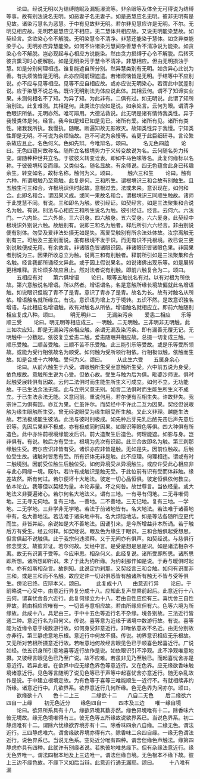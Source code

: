 <!-- { "loadSidebar": true } -->
　　论曰。经说无明以为结缚随眠及漏轭瀑流等。非余眼等及体全无可得说为结缚等事。故有别法说名无明。如恶妻子名无妻子。如是恶慧应名无明。彼非无明有是见故。诸染污慧名为恶慧。于中有见故非无明。若尔非见慧应许是无明。不尔。无明见相应故。无明若是慧应见不相应。无二慧体共相应故。又说无明能染慧故。如契经言。贪欲染心令不解脱。无明染慧令不清净。非慧还能染于慧体。如贪异类能染于心。无明亦应异慧能染。如何不许诸染污慧间杂善慧令不清净说为能染。如贪染心令不解脱。岂必现起与心相应方说能染。然由贪力损缚于心令不解脱。后转灭彼贪熏习时心便解脱。如是无明染污于慧令不清净。非慧相应。但由无明损浊于慧。如是分别何理相违。谁复能遮自所分别。然异慧类别有无明。如贪异心此说为善。有执烦恼皆是无明。此亦应同前理遮遣。若诸烦恼皆是无明。于结等中不应别说。亦不应与见等相应。见等不应自相应故。或亦应说无明染心。若谓此中就差别说。应于染慧不说总名。既许无明别法为体应说此体。其相云何。谓不了知谛实业果。未测何相名不了知。为异了知。为此非有。二俱有过。如无明说。此谓了知所治别法。此复难测。其相是何。此类法尔应如是说。如余处言。云何为眼。谓清净色眼识所依。无明亦然。唯可辩用。大德法救说。此无明是诸有情恃我类性。异于我慢类体是何。经言。我今如是知已如是见已。诸所有爱。诸所有见。诸所有类性。诸我我所执。我慢执。随眠。断遍知故无影寂灭。故知类性异于我慢。宁知类性即是无明。不可说为余烦恼故。岂不可说为余慢等。若更于此巨细研寻。言论繁杂故应且止。名色何义。色如先辩。今唯辩名。颂曰。
　　名无色四蕴
　　论曰。无色四蕴何故称名。随所立名根境势力于义转变故说为名。云何随名势力转变。谓随种种世共立名。于彼彼义转变诠表。即如牛马色味等名。此复何缘标以名称。于彼彼境转变而缘。又类似名。随名显故。有余师说。四无色蕴舍此身已转趣余生。转变如名。故标名称。触何为义。颂曰。
　　触六三和生
　　论曰。触有六种。所谓眼触乃至意触。此复是何。三和所生。谓根境识三和合故有别触生。且五触生可三和合。许根境识俱时起故。意根过去。法或未来。意识现在。如何和合。此即名和合。谓因果义成。或同一果故名和合。谓根境识三同顺生触故。诸师于此觉慧不同。有说。三和即名为触。彼引经证。如契经言。如是三法聚集和合说名为触。有说。别法与心相应三和所生说名为触。彼引经证。经言。云何六。六法门。一六内处。二六外处。三六识身。四六触身。五六受身。六六爱身。此契经中根境识外别说六触。故触别有。说即三和名为触者。释后所引六六经言。非由别说便有别体。勿受及爱非法处摄无如是失。离爱受触别有所余法处体故。汝宗离触无别有三。可触及三差别而说。虽有根境不发于识。而无有识不托根境。故已说三更别说触便成无用。有余救言。非诸眼色皆诸眼识因。非诸眼识皆诸眼色果。非因果者别说为三。因果所收总立为触。说离三和有别触者。释前所引如是三法聚集和合名触。经言我部所诵经文异此。或于因上假说果名。如说诸佛出现乐等。如是展转更相难释。言论烦多故应且止。然对法者说有别触。即前六触复合为二。颂曰。
　　五相应有对　　第六俱增语
　　论曰。眼等五触说名有对。以有对根为所依故。第六意触说名增语。所以然者。增语谓名。名是意触所缘长境故偏就此名增语触。如说眼识但能了青不了是青。意识了青亦了是青。故名为长。故有对触名从所依。增语触名就所缘立。有说。意识语为增上方于境转。五识不然。是故意识独名增语。与此相应名增语触。故有对触名从所依。增语触名就相应立。即前六触随别相应复成八种。颂曰。
　　明无明非二　　无漏染污余
　　爱恚二相应　　乐等顺三受
　　论曰。明无明等相应成三。一明触。二无明触。三非明非无明触。此三如次应知。即是无漏染污余相应触。余谓无漏及染污余。即有漏善无覆无记。无明触中一分数起。依彼复立爱恚二触。爱恚随眠共相应故。总摄一切复成三触。一顺乐受触。二顺苦受触。三顺不苦不乐受触。此三能引乐等受故。或是乐等受所领故。或能为受行相依故名为顺受。如何触为受所领行相依。行相极似触。依触而生故。如是合成十六种触。受何为义。颂曰。
　　从此生六受　　五属身余心
　　论曰。从前六触生于六受。谓眼触所生受至意触所生受。六中前五说为身受。依色根故。意触所生说为心受。但依心故。受生与触为后为俱。毗婆沙师说。俱时起触受展转俱有因故。云何二法俱时而生能生所生义可成立。如何不立。无功能故。于已生法余法无能。此与立宗义意无别。如言二法俱时而生能生所生义不成立。于已生法余法无能。义意同前。重说何用。若尔便有互相生失。许故非失。我宗许二为俱有因。亦互为果。仁虽许尔。而契经中不许此二互为因果。契经但说眼触为缘生眼触所生受。曾无经说眼受为缘生眼受所生触。又此义非理。越能生法故。若法极成能生彼法。此法与彼时别极成。如先种后芽先乳后酪先击后声先意后识等。先因后果非不极成。亦有极成同时因果。如眼识等眼色等俱。四大种俱有所造色。此中亦许前根境缘能发后识。前大造聚生后造色。何理能遮。如影与身。岂非俱有。有说。触后方有受生。根境为先次有识起。此三合故即名为触。第三刹那缘触生受。若尔应识非皆有受。诸识亦应非皆是触。无如是失。因前位触故。后触位受生故。诸触时皆悉有受。所有识体无非是触。此不应理。何理相违。谓或有时二触境别。因前受位触生后触位受。如何异境受从异境触生。或应许受此心相应非与此心同缘一境。既尔。若许有成触识是触无受。于此位前有识有受而体非触。缘差故然。斯有何过。若尔便坏十大地法。彼定一切心品恒俱。彼定恒俱依何教立。依本论立。我等但以契经为量。本论非量。坏之何咎。故世尊言。当依经量。或大地法义非要遍诸心。若尔何名大地法义。谓有三地。一有寻有伺地。二无寻唯伺地。三无寻无伺地。复有三地。一善地。二不善地。三无记地。复有三地。一学地。二无学地。三非学非无学地。若法于前诸地皆有。名大地法。若法唯于诸善地中有。名大善地法。若法唯于诸染地中有。名大烦恼地法。如是等法各随所应更代而生。非皆并起。余说如是大不善地法。因诵引来。是今所增益非本所诵。若于触后方有受生。经云何释。如契经说。眼及色为缘生于眼识。三和合触俱起受想思。但言俱起不说触俱。此于我宗何违须释。又于无间亦有俱声。如契经说。与慈俱行修念觉支。故彼非证。若尔何故。契经中言。是受是想是思是识。如是诸法相杂不离。故无有识离于受等。今应审思。相杂何义。此经复说。诸所受即所思。诸所思即所想。诸所想即所识。未了于此为约所缘。为约刹那作如是说。于寿与暖俱时起中。亦有如斯相杂言。故例知。此说定约刹那。又契经言三和合触。如何有识而非三和。或是三和而不名触。故应定许一切识俱悉皆有触诸所有触无不皆与受等俱生。傍论已终。应辩本义。颂曰。
　　此复成十八　　由意近行异
　　论曰。于前略说一心受中。由意近行异复分成十八。应知此复声显乘前起后。此意近行十八云何。谓喜忧舍各六近行。此复何缘立为十八。若由自性应但有三。喜忧舍三自性异故。若由相应应唯有一。一切皆与意相应故。若由所缘应但有六。色等六境为所缘故。此成十八。具足由三。于中十五色等近行名不杂缘。境各别故。三法近行皆通二种。意近行名为目何义。传说。喜等意为近缘于诸境中数游行故。有说。喜等能为近缘令意于境数游行故。如何身受非意近行。非唯依意故不名近。由无分别故亦非行。第三静虑意地乐根。意近行中何故不摄。传说。初界意识相应无乐根故。又无所对苦根所摄意近行故。若唯意地何故经言眼见色已于顺喜色起喜近行。广说如经。依五识身所引意地喜等近行故作是说。如依眼识引不净观。此不净观唯意地摄。又彼经言眼见色已乃至广说。故不应难。若虽非见乃至触已。而起喜忧舍亦是意近行。若异此者。在欲界中应无缘色界色等意近行。又在色界。应无缘欲香味触境诸意近行。见色等言随明了说见色等已于声等中起喜忧舍亦意近行。随无杂乱故作是说。于中建立根境定故。为有色等于喜等三唯能顺生一近行不。有就相续非约所缘。诸意近行中。几欲界系。欲界意近行几何所缘。色无色界为问亦尔。颂曰。
　　欲缘欲十八　　色十二上三
　　二缘欲十二　　八自二无色
　　后二缘欲六　　四自一上缘
　　初无色近分　　缘色四自一
　　四本及三边　　唯一缘自境
　　论曰。欲界所系具有十八。缘欲界境其数亦然。缘色界境唯有十二。除香味六彼无境故。缘无色境唯得有三。彼无色等五所缘故说欲界系已。当说色界系。初二静虑唯有十二。谓除六忧缘欲界境亦有十二。除香味四余八自缘。二缘无色。谓法近行。三四静虑唯六。谓舍缘欲界境亦得有六。除香味二余四自缘。一缘无色谓法近行。说色界系已。当说无色系。空处近分唯有四种。谓舍但缘色声触法。缘第四静虑亦具有四种。此就许有别缘者说。若执彼地唯总缘下。但有杂缘法意近行。缘无色界唯一。谓法四根本地及上三边唯一。谓法但缘自境。无色根本不缘下故。彼上三边不缘色故。不缘下义如后当辩。此意近行通无漏耶。颂曰。
　　十八唯有漏
